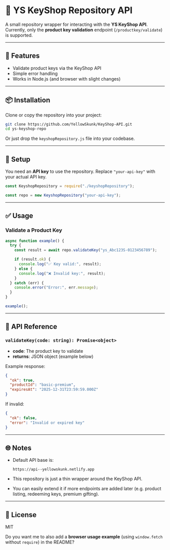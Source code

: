 # 🔑 YS KeyShop Repository API

A small repository wrapper for interacting with the **YS KeyShop API**.  
Currently, only the **product key validation** endpoint (`/productkey/validate`) is supported.

---

## 🚀 Features
- Validate product keys via the KeyShop API
- Simple error handling
- Works in Node.js (and browser with slight changes)

---

## 📦 Installation

Clone or copy the repository into your project:

```bash
git clone https://github.com/YellowSkunk/KeyShop-API.git
cd ys-keyshop-repo
````

Or just drop the `keyshopRepository.js` file into your codebase.

---

## 🔧 Setup

You need an **API key** to use the repository.
Replace `"your-api-key"` with your actual API key.

```js
const KeyshopRepository = require("./keyshopRepository");

const repo = new KeyshopRepository("your-api-key");
```

---

## ✅ Usage

### Validate a Product Key

```js
async function example() {
  try {
    const result = await repo.validateKey("ys_Abc123S-0123456789");

    if (result.ok) {
      console.log("✅ Key valid:", result);
    } else {
      console.log("❌ Invalid key:", result);
    }
  } catch (err) {
    console.error("Error:", err.message);
  }
}

example();
```

---

## 📖 API Reference

### `validateKey(code: string): Promise<object>`

* **code**: The product key to validate
* **returns**: JSON object (example below)

Example response:

```json
{
  "ok": true,
  "productId": "basic-premium",
  "expiresAt": "2025-12-31T23:59:59.000Z"
}
```

If invalid:

```json
{
  "ok": false,
  "error": "Invalid or expired key"
}
```

---

## 🌐 Notes

* Default API base is:

  ```
  https://api--yellowskunk.netlify.app
  ```
* This repository is just a thin wrapper around the KeyShop API.
* You can easily extend it if more endpoints are added later (e.g. product listing, redeeming keys, premium gifting).

---

## 📝 License

MIT

Do you want me to also add a **browser usage example** (using `window.fetch` without `require`) in the README?
```
